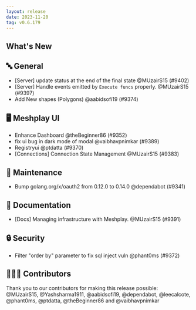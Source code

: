 ```yaml
---
layout: release
date: 2023-11-20
tag: v0.6.179
---
```


## What's New
## 🔤 General
- [Server] update status at the end of the final state @MUzairS15 (#9402)
- [Server] Handle events emitted by `Execute funcs` properly. @MUzairS15 (#9397)
- Add New shapes (Polygons) @aabidsofi19 (#9374)

## 🖥 Meshplay UI

- Enhance Dashboard @theBeginner86 (#9352)
- fix ui bug in dark mode of modal @vaibhavpnimkar (#9389)
- Registryui @ptdatta (#9370)
- [Connections] Connection State Management @MUzairS15 (#9383)

## 🧰 Maintenance

- Bump golang.org/x/oauth2 from 0.12.0 to 0.14.0 @dependabot (#9341)

## 📖 Documentation

- [Docs] Managing infrastructure with Meshplay. @MUzairS15 (#9391)

## 🔒 Security

- Filter "order by" parameter to fix sql inject vuln @phant0ms (#9372)

## 👨🏽‍💻 Contributors

Thank you to our contributors for making this release possible:
@MUzairS15, @Yashsharma1911, @aabidsofi19, @dependabot, @leecalcote, @phant0ms, @ptdatta, @theBeginner86 and @vaibhavpnimkar
